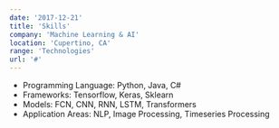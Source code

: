```yaml
---
date: '2017-12-21'
title: 'Skills'
company: 'Machine Learning & AI'
location: 'Cupertino, CA'
range: 'Technologies'
url: '#'
---
```


- Programming Language: Python, Java, C#
- Frameworks: Tensorflow, Keras, Sklearn
- Models: FCN, CNN, RNN, LSTM, Transformers
- Application Areas: NLP, Image Processing, Timeseries Processing
